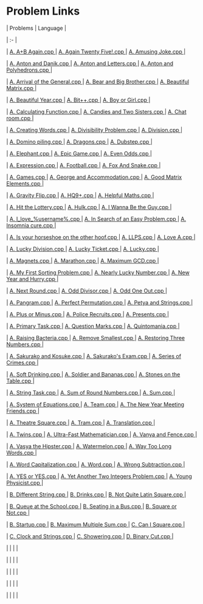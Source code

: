 # Problem Links

| Problems | Language |

| :- |

| [ A. A+B Again.cpp ]() | [ A. Again Twenty Five!.cpp ]() | [ A. Amusing Joke.cpp ]() |

| [ A. Anton and Danik.cpp ]() | [ A. Anton and Letters.cpp ]() | [ A. Anton and Polyhedrons.cpp ]() |

| [ A. Arrival of the General.cpp ]() | [ A. Bear and Big Brother.cpp ]() | [ A. Beautiful Matrix.cpp ]() |

| [ A. Beautiful Year.cpp ]() | [ A. Bit++.cpp ]() | [ A. Boy or Girl.cpp ]() |

| [ A. Calculating Function.cpp ]() | [ A. Candies and Two Sisters.cpp ]() | [ A. Chat room.cpp ]() |

| [ A. Creating Words.cpp ]() | [ A. Divisibility Problem.cpp ]() | [ A. Division.cpp ]() |

| [ A. Domino piling.cpp ]() | [ A. Dragons.cpp ]() | [ A. Dubstep.cpp ]() |

| [ A. Elephant.cpp ]() | [ A. Epic Game.cpp ]() | [ A. Even Odds.cpp ]() |

| [ A. Expression.cpp ]() | [ A. Football.cpp ]() | [ A. Fox And Snake.cpp ]() |

| [ A. Games.cpp ]() | [ A. George and Accommodation.cpp ]() | [ A. Good Matrix Elements.cpp ]() |

| [ A. Gravity Flip.cpp ]() | [ A. HQ9+.cpp ]() | [ A. Helpful Maths.cpp ]() |

| [ A. Hit the Lottery.cpp ]() | [ A. Hulk.cpp ]() | [ A. I Wanna Be the Guy.cpp ]() |

| [ A. I_love_%username%.cpp ]() | [ A. In Search of an Easy Problem.cpp ]() | [ A. Insomnia cure.cpp ]() |

| [ A. Is your horseshoe on the other hoof.cpp ]() | [ A. LLPS.cpp ]() | [ A. Love A.cpp ]() |

| [ A. Lucky Division.cpp ]() | [ A. Lucky Ticket.cpp ]() | [ A. Lucky.cpp ]() |

| [ A. Magnets.cpp ]() | [ A. Marathon.cpp ]() | [ A. Maximum GCD.cpp ]() |

| [ A. My First Sorting Problem.cpp ]() | [ A. Nearly Lucky Number.cpp ]() | [ A. New Year and Hurry.cpp ]() |

| [ A. Next Round.cpp ]() | [ A. Odd Divisor.cpp ]() | [ A. Odd One Out.cpp ]() |

| [ A. Pangram.cpp ]() | [ A. Perfect Permutation.cpp ]() | [ A. Petya and Strings.cpp ]() |

| [ A. Plus or Minus.cpp ]() | [ A. Police Recruits.cpp ]() | [ A. Presents.cpp ]() |

| [ A. Primary Task.cpp ]() | [ A. Question Marks.cpp ]() | [ A. Quintomania.cpp ]() |

| [ A. Raising Bacteria.cpp ]() | [ A. Remove Smallest.cpp ]() | [ A. Restoring Three Numbers.cpp ]() |

| [ A. Sakurako and Kosuke.cpp ]() | [ A. Sakurako's Exam.cpp ]() | [ A. Series of Crimes.cpp ]() |

| [ A. Soft Drinking.cpp ]() | [ A. Soldier and Bananas.cpp ]() | [ A. Stones on the Table.cpp ]() |

| [ A. String Task.cpp ]() | [ A. Sum of Round Numbers.cpp ]() | [ A. Sum.cpp ]() |

| [ A. System of Equations.cpp ]() | [ A. Team.cpp ]() | [ A. The New Year Meeting Friends.cpp ]() |

| [ A. Theatre Square.cpp ]() | [ A. Tram.cpp ]() | [ A. Translation.cpp ]() |

| [ A. Twins.cpp ]() | [ A. Ultra-Fast Mathematician.cpp ]() | [ A. Vanya and Fence.cpp ]() |

| [ A. Vasya the Hipster.cpp ]() | [ A. Watermelon.cpp ]() | [ A. Way Too Long Words.cpp ]() |

| [ A. Word Capitalization.cpp ]() | [ A. Word.cpp ]() | [ A. Wrong Subtraction.cpp ]() |

| [ A. YES or YES.cpp ]() | [ A. Yet Another Two Integers Problem.cpp ]() | [ A. Young Physicist.cpp ]() |

| [ B.  Different String.cpp ]() | [ B.  Drinks.cpp ]() | [ B.  Not Quite Latin Square.cpp ]() |

| [ B.  Queue at the School.cpp ]() | [ B.  Seating in a Bus.cpp ]() | [ B.  Square or Not.cpp ]() |

| [ B.  Startup.cpp ]() | [ B.  Maximum Multiple Sum.cpp ]() | [ C.  Can I Square.cpp ]() |

| [ C.  Clock and Strings.cpp ]() | [ C.  Showering.cpp ]() | [ D.  Binary Cut.cpp ]() |

| [  ]() | [  ]() | [  ]() |

| [  ]() | [  ]() | [  ]() |

| [  ]() | [  ]() | [  ]() |

| [  ]() | [  ]() | [  ]() |

| [  ]() | [  ]() | [  ]() |
